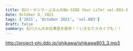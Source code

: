 ```yaml
---
title: 石川・ホンマ・ぶるんのBe-SIDE Your Life! vol.803-3
date: October 8, 2021
tags: ['2021', 'October 2021', 'vol.803']
draft: false
summary: 石川さんのお仕事芸を是非！！いきなりスカイプも！！
---
```


http://project-phi.ddo.jp/ishikawa/ishikawa803_3.mp3